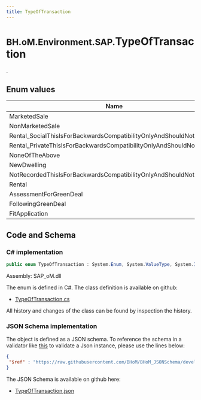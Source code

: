 ```yaml
---
title: TypeOfTransaction
---
```


# <small>BH.oM.Environment.SAP.</small>**TypeOfTransaction**

.

## Enum values

| Name            | Description                                                    |
|-----------------|----------------------------------------------------------------|
| MarketedSale |  -  |
| NonMarketedSale |  -  |
| Rental_SocialThisIsForBackwardsCompatibilityOnlyAndShouldNotBeUsed |  -  |
| Rental_PrivateThisIsForBackwardsCompatibilityOnlyAndShouldNotBeUsed |  -  |
| NoneOfTheAbove |  -  |
| NewDwelling |  -  |
| NotRecordedThisIsForBackwardsCompatibilityOnlyAndShouldNotBeUsed |  -  |
| Rental |  -  |
| AssessmentForGreenDeal |  -  |
| FollowingGreenDeal |  -  |
| FitApplication |  -  |


## Code and Schema

### C# implementation

``` C# title="C#"
public enum TypeOfTransaction : System.Enum, System.ValueType, System.IComparable, System.ISpanFormattable, System.IFormattable, System.IConvertible
```

Assembly: SAP_oM.dll

The enum is defined in C#. The class definition is available on github:

- [TypeOfTransaction.cs](https://github.com/BHoM/SAP_Toolkit/blob/develop/SAP_oM/Enums\TypeOfTransaction.cs)

All history and changes of the class can be found by inspection the history.
### JSON Schema implementation

The object is defined as a JSON schema. To reference the schema in a validator like [this](https://www.jsonschemavalidator.net/) to validate a Json instance, please use the lines below:

``` json title="JSON Schema"
{
 "$ref" : "https://raw.githubusercontent.com/BHoM/BHoM_JSONSchema/develop/SAP_oM/SAP/TypeOfTransaction.json"
}
```

The JSON Schema is available on github here:

- [TypeOfTransaction.json](https://github.com/BHoM/BHoM_JSONSchema/blob/develop/SAP_oM/SAP/TypeOfTransaction.json)
